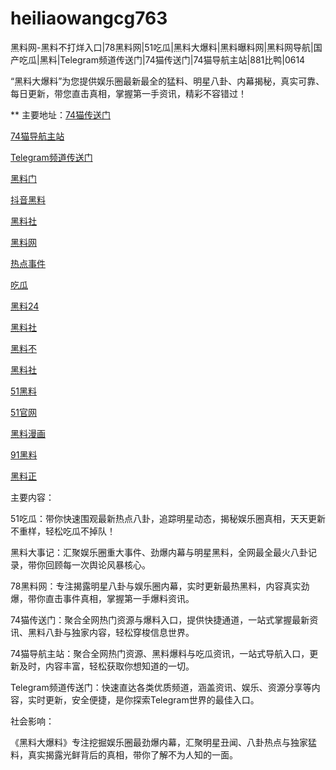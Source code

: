 # heiliaowangcg763
黑料网-黑料不打烊入口|78黑料网|51吃瓜|黑料大爆料|黑料曝料网|黑料网导航|国产吃瓜|黑料|Telegram频道传送门|74猫传送门|74猫导航主站|881比鸭|0614

“黑料大爆料”为您提供娱乐圈最新最全的猛料、明星八卦、内幕揭秘，真实可靠、每日更新，带您直击真相，掌握第一手资讯，精彩不容错过！

** 主要地址：<a href="https://74mao.com/">74猫传送门</a>

<a href="https://74mao.com/">74猫导航主站</a>

<a href="https://74mao.com/">Telegram频道传送门</a>

<a href="https://heiliaomendujia-1.pages.dev/"> 黑料门</a>

<a href="https://hl242.pages.dev/">抖音黑料</a>

<a href="https://heiliaomendujia-1.pages.dev/">黑料社</a>

<a href="https://hl284.pages.dev/">黑料网</a>

<a href="https://redianshijian01.pages.dev/">热点事件</a>

<a href="https://heiliaochuansongmen-01.pages.dev/">吃瓜</a>

<a href="https://meirichi.pages.dev/">黑料24</a>

<a href="https://hl314.pages.dev/">黑料社</a>

<a href="https://heiliaobuda01.pages.dev/">黑料不</a>

<a href="https://hl328.pages.dev/">黑料社</a>

<a href="https://she15-1.pages.dev/">51黑料</a>

<a href="https://heiliaozhengneng.pages.dev/">51官网</a>

<a href="https://she01-1.pages.dev/">黑料漫画</a>

<a href="https://heiliaowang45.pages.dev/">91黑料</a>

<a href="https://heiliaozheng01.pages.dev/">黑料正</a>

主要内容：

51吃瓜：带你快速围观最新热点八卦，追踪明星动态，揭秘娱乐圈真相，天天更新不重样，轻松吃瓜不掉队！

黑料大事记：汇聚娱乐圈重大事件、劲爆内幕与明星黑料，全网最全最火八卦记录，带你回顾每一次舆论风暴核心。

78黑料网：专注揭露明星八卦与娱乐圈内幕，实时更新最热黑料，内容真实劲爆，带你直击事件真相，掌握第一手爆料资讯。

74猫传送门：聚合全网热门资源与爆料入口，提供快捷通道，一站式掌握最新资讯、黑料八卦与独家内容，轻松穿梭信息世界。

74猫导航主站：聚合全网热门资源、黑料爆料与吃瓜资讯，一站式导航入口，更新及时，内容丰富，轻松获取你想知道的一切。

Telegram频道传送门：快速直达各类优质频道，涵盖资讯、娱乐、资源分享等内容，实时更新，安全便捷，是你探索Telegram世界的最佳入口。

社会影响：

《黑料大爆料》专注挖掘娱乐圈最劲爆内幕，汇聚明星丑闻、八卦热点与独家猛料，真实揭露光鲜背后的真相，带你了解不为人知的一面。
